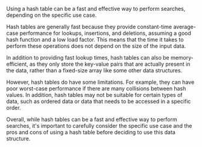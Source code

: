 Using a hash table can be a fast and effective way to perform searches, depending on the specific use case.

Hash tables are generally fast because they provide constant-time average-case performance for lookups, insertions, and deletions, assuming a good hash function and a low load factor. This means that the time it takes to perform these operations does not depend on the size of the input data.

In addition to providing fast lookup times, hash tables can also be memory-efficient, as they only store the key-value pairs that are actually present in the data, rather than a fixed-size array like some other data structures.

However, hash tables do have some limitations. For example, they can have poor worst-case performance if there are many collisions between hash values. In addition, hash tables may not be suitable for certain types of data, such as ordered data or data that needs to be accessed in a specific order.

Overall, while hash tables can be a fast and effective way to perform searches, it's important to carefully consider the specific use case and the pros and cons of using a hash table before deciding to use this data structure.

